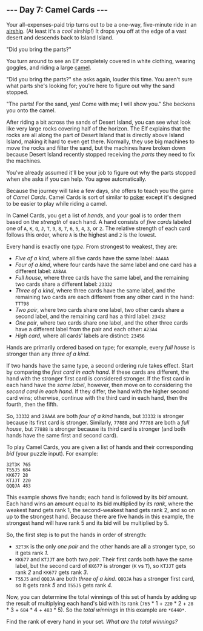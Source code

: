 ## --- Day 7: Camel Cards ---

Your all-expenses-paid trip turns out to be a one-way, five-minute ride in an
[airship][1]. (At least it's a *cool* airship!) It drops you off at the edge of
a vast desert and descends back to Island Island.

"Did you bring the parts?"

You turn around to see an Elf completely covered in white clothing, wearing
goggles, and riding a large [camel][2].

"Did you bring the parts?" she asks again, louder this time. You aren't sure
what parts she's looking for; you're here to figure out why the sand stopped.

"The parts! For the sand, yes! Come with me; I will show you." She beckons you
onto the camel.

After riding a bit across the sands of Desert Island, you can see what look like
very large rocks covering half of the horizon. The Elf explains that the rocks
are all along the part of Desert Island that is directly above Island Island,
making it hard to even get there. Normally, they use big machines to move the
rocks and filter the sand, but the machines have broken down because Desert
Island recently stopped receiving the *parts* they need to fix the machines.

You've already assumed it'll be your job to figure out why the parts stopped
when she asks if you can help. You agree automatically.

Because the journey will take a few days, she offers to teach you the game of
*Camel Cards*. Camel Cards is sort of similar to [poker][3] except it's designed
to be easier to play while riding a camel.

In Camel Cards, you get a list of *hands*, and your goal is to order them based
on the *strength* of each hand. A hand consists of *five cards* labeled one of
`A`, `K`, `Q`, `J`, `T`, `9`, `8`, `7`, `6`, `5`, `4`, `3`, or `2`. The relative
strength of each card follows this order, where `A` is the highest and `2` is
the lowest.

Every hand is exactly one *type*. From strongest to weakest, they are:

* *Five of a kind*, where all five cards have the same label: `AAAAA`
* *Four of a kind*, where four cards have the same label and one card has a
  different label: `AA8AA`
* *Full house*, where three cards have the same label, and the remaining two
  cards share a different label: `23332`
* *Three of a kind*, where three cards have the same label, and the remaining
  two cards are each different from any other card in the hand: `TTT98`
* *Two pair*, where two cards share one label, two other cards share a second
  label, and the remaining card has a third label: `23432`
* *One pair*, where two cards share one label, and the other three cards have a
  different label from the pair and each other: `A23A4`
* *High card*, where all cards' labels are distinct: `23456`

Hands are primarily ordered based on type; for example, every *full house* is
stronger than any *three of a kind*.

If two hands have the same type, a second ordering rule takes effect. Start by
comparing the *first card in each hand*. If these cards are different, the hand
with the stronger first card is considered stronger. If the first card in each
hand have the *same label*, however, then move on to considering the *second
card in each hand*. If they differ, the hand with the higher second card wins;
otherwise, continue with the third card in each hand, then the fourth, then the
fifth.

So, `33332` and `2AAAA` are both *four of a kind* hands, but `33332` is stronger
because its first card is stronger. Similarly, `77888` and `77788` are both a
*full house*, but `77888` is stronger because its third card is stronger (and
both hands have the same first and second card).

To play Camel Cards, you are given a list of hands and their corresponding *bid*
(your puzzle input). For example:

```
32T3K 765
T55J5 684
KK677 28
KTJJT 220
QQQJA 483

```

This example shows five hands; each hand is followed by its *bid* amount. Each
hand wins an amount equal to its bid multiplied by its *rank*, where the weakest
hand gets rank 1, the second-weakest hand gets rank 2, and so on up to the
strongest hand. Because there are five hands in this example, the strongest hand
will have rank 5 and its bid will be multiplied by 5.

So, the first step is to put the hands in order of strength:

* `32T3K` is the only *one pair* and the other hands are all a stronger type, so
  it gets rank *1*.
* `KK677` and `KTJJT` are both *two pair*. Their first cards both have the same
  label, but the second card of `KK677` is stronger (`K` vs `T`), so `KTJJT`
  gets rank *2* and `KK677` gets rank *3*.
* `T55J5` and `QQQJA` are both *three of a kind*. `QQQJA` has a stronger first
  card, so it gets rank *5* and `T55J5` gets rank *4*.

Now, you can determine the total winnings of this set of hands by adding up the
result of multiplying each hand's bid with its rank (`765` * 1 + `220` * 2 +
`28` * 3 + `684` * 4 + `483` * 5). So the *total winnings* in this example are
`*6440*`.

Find the rank of every hand in your set. *What are the total winnings?*

[1]: https://en.wikipedia.org/wiki/Airship
[2]: https://en.wikipedia.org/wiki/Dromedary
[3]: https://en.wikipedia.org/wiki/List_of_poker_hands
